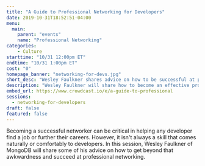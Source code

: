 ```yaml
---
title: "A Guide to Professional Networking for Developers"
date: 2019-10-31T18:52:51-04:00
menu:
  main:
    parent: "events"
    name: "Professional Networking"
categories:
    - Culture
starttime: "10/31 12:00pm ET"
endtime: "10/31 1:00pm ET"
cost: "0"
homepage_banner: "networking-for-devs.jpg"
short_desc: "Wesley Faulkner shares advice on how to be successful at professional networking as a developer."
description: "Wesley Faulkner will share how to become an effective professional networker as a developer and shift away from looking at these interactions as transactional."
embed_url: https://www.crowdcast.io/e/a-guide-to-professional
sessions:
  - networking-for-developers
draft: false
featured: false
---
```


Becoming a successful networker can be critical in helping any developer find a job or further their careers. However, it isn't always a skill that comes naturally or comfortably to developers. In this session, Wesley Faulkner of MongoDB will share some of his advice on how to get beyond that awkwardness and succeed at professional networking.